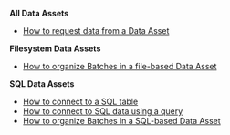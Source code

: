 **All Data Assets**

- [How to request data from a Data Asset](/docs/oss/guides/connecting_to_your_data/fluent/batch_requests/how_to_request_data_from_a_data_asset)

**Filesystem Data Assets**

- [How to organize Batches in a file-based Data Asset](/docs/oss/guides/connecting_to_your_data/fluent/data_assets/how_to_organize_batches_in_a_file_based_data_asset)

**SQL Data Assets**

- [How to connect to a SQL table](/docs/oss/guides/connecting_to_your_data/fluent/database/sql_data_assets)
- [How to connect to SQL data using a query](/docs/oss/guides/connecting_to_your_data/fluent/database/sql_data_assets)
- [How to organize Batches in a SQL-based Data Asset](/docs/oss/guides/connecting_to_your_data/fluent/database/sql_data_assets)